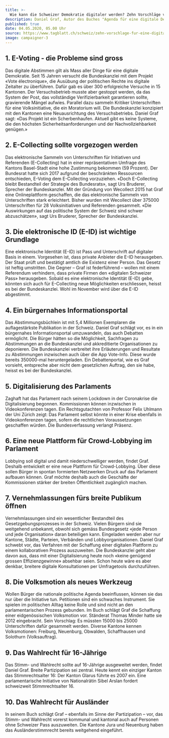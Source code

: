 ```yaml
---
title: >-
  Wie kann die Schweizer Demokratie digitaler werden? Zehn Vorschläge von Buch-Autor Daniel Graf
description: Daniel Graf, Autor des Buches "Agenda für eine digitale Demokratie", zeichnet in zehn Punkten, wie ein digitales Demokratie-Modell der Zukunft aussehen könnte. Seine These. Die Digitalisierung stützt die Demokratie breiter ab. Sie stärkt die Partizipation der Bürger. 
published: true
date: 04.05.2020, 05.00 Uhr 
source: https://www.tagblatt.ch/schweiz/zehn-vorschlage-fur-eine-digitalere-demokratie-ld.1217385
image: campaigner-3
---
```


## 1. E-Voting - die Probleme sind gross
Das digitale Abstimmen gilt als Mass aller Dinge für eine digitale Demokratie. Seit 15 Jahren versucht die Bundeskanzlei mit dem Projekt «Vote électronique», die Ausübung der politischen Rechte ins digitale Zeitalter zu überführen. Dafür gab es über 300 erfolgreiche Versuche in 15 Kantonen. Der Versuchsbetrieb musste aber gestoppt werden, da das System der Post, das vollständige Verifizierbarkeit garantieren sollte, gravierende Mängel aufwies. Parallel dazu sammeln Kritiker Unterschriften für eine Volksinitiative, die ein Moratorium will. Die Bundeskanzlei konzipiert mit den Kantonen eine Neuausrichtung des Versuchsbetriebs. Daniel Graf sagt: «Das Projekt ist ein Scherbenhaufen. Aktuell gibt es keine Systeme, die den höchsten Sicherheitsanforderungen und der Nachvollziehbarkeit genügen.»

## 2. E-Collecting sollte vorgezogen werden
Das elektronische Sammeln von Unterschriften für Initiativen und Referenden (E-Collecting) hat in einer repräsentativen Umfrage des Kantons Basel-Stadt eine hohe Zustimmung bekommen (59 Prozent). Der Bundesrat hatte sich 2017 aufgrund der beschränkten Ressourcen entschieden, E-Voting dem E-Collecting vorzuziehen. «Doch E-Collecting bleibt Bestandteil der Strategie des Bundesrats», sagt Urs Bruderer, Sprecher der Bundeskanzlei. Mit der Gründung von Wecollect 2015 hat Graf eine Onlineplattform geschaffen, die das elektronische Sammeln von Unterschriften stark erleichtert. Bisher wurden mit Wecollect über 375000 Unterschriften für 28 Volksinitiativen und Referenden gesammelt. «Die Auswirkungen auf das politische System der Schweiz sind schwer abzuschätzen», sagt Urs Bruderer, Sprecher der Bundeskanzlei.

## 3. Die elektronische ID (E-ID) ist wichtige Grundlage
Eine elektronische Identität (E-ID) ist Pass und Unterschrift auf digitaler Basis in einem. Vorgesehen ist, dass private Anbieter die E-ID herausgeben. Der Staat prüft und bestätigt amtlich die Existenz einer Person. Das Gesetz ist heftig umstritten. Die Gegner – Graf ist federführend – wollen mit einem Referendum verhindern, dass private Firmen den «digitalen Schweizer Pass» herausgeben. Sobald es eine elektronische Identität (E-ID) gebe, könnten sich auch für E-Collecting neue Möglichkeiten erschliessen, heisst es bei der Bundeskanzlei. Wohl im November wird über die E-ID abgestimmt.

## 4. Ein bürgernahes Informationsportal
Das Abstimmungsbüchlein ist mit 5,4 Millionen Exemplaren die auflagestärkste Publikation in der Schweiz. Daniel Graf schlägt vor, es in ein bürgernahes Informationsportal umzuwandeln, das auch Debatten ermöglicht. Die Bürger hätten so die Möglichkeit, Sachfragen zu Abstimmungen an die Bundeskanzlei und akkreditierte Organisationen zu deponieren. Die Bundeskanzlei verbreitet ihre Erläuterungen und Resultate zu Abstimmungen inzwischen auch über die App Vote-Info. Diese wurde bereits 350000-mal heruntergeladen. Ein Debattenportal, wie es Graf vorsieht, entspreche aber nicht dem gesetzlichen Auftrag, den sie habe, heisst es bei der Bundeskanzlei.

## 5. Digitalisierung des Parlaments
Zaghaft hat das Parlament nach seinem Lockdown in der Coronakrise die Digitalisierung begonnen. Kommissionen können inzwischen in Videokonferenzen tagen. Ein Rechtsgutachten von Professor Felix Uhlmann der Uni Zürich zeigt: Das Parlament selbst könnte in einer Krise ebenfalls in Videokonferenzen tagen, sofern die rechtlichen Voraussetzungen geschaffen würden. Die Bundesverfassung verlangt Präsenz.

## 6. Eine neue Plattform für Crowd-Lobbying im Parlament
Lobbying soll digital und damit niederschwelliger werden, findet Graf. Deshalb entwickelt er eine neue Plattform für Crowd-Lobbying. Über diese sollen Bürger in spontan formierten Netzwerken Druck auf das Parlament aufbauen können. Graf möchte deshalb auch die Geschäfte der Kommissionen stärker der breiten Öffentlichkeit zugänglich machen.

## 7. Vernehmlassungen fürs breite Publikum öffnen
Vernehmlassungen sind ein wesentlicher Bestandteil des Gesetzgebungsprozesses in der Schweiz. Vielen Bürgern sind sie weitgehend unbekannt, obwohl sich gemäss Bundesgesetz «jede Person und jede Organisation» daran beteiligen kann. Eingeladen werden aber nur Kantone, Städte, Parteien, Verbänden und Lobbyorganisationen. Daniel Graf schwebt vor, das Verfahren mit der Schaffung einer digitalen Plattform zu einem kollaborativen Prozess auszuweiten. Die Bundeskanzlei geht aber davon aus, dass mit einer Digitalisierung heute noch «keine genügend grossen Effizienzgewinne» absehbar seien. Schon heute wäre es aber denkbar, breitere digitale Konsultationen per Umfragetools durchzuführen.

## 8. Die Volksmotion als neues Werkzeug
Wollen Bürger die nationale politische Agenda beeinflussen, können sie das nur über die Initiative tun. Petitionen sind ein schwaches Instrument. Sie spielen im politischen Alltag keine Rolle und sind nicht an den parlamentarischen Prozess gebunden. Im Buch schlägt Graf die Schaffung einer eidgenössischen Volksmotion vor. Ständerat Thomas Minder hatte sie 2012 eingebracht. Sein Vorschlag: Es müssten 15000 bis 25000 Unterschriften dafür gesammelt werden. Diverse Kantone kennen Volksmotionen: Freiburg, Neuenburg, Obwalden, Schaffhausen und Solothurn (Volksauftrag).

## 9. Das Wahlrecht für 16-Jährige
Das Stimm- und Wahlrecht sollte auf 16-Jährige ausgeweitet werden, findet Daniel Graf. Breite Partizipation sei zentral. Heute kennt ein einziger Kanton das Stimmrechtsalter 16: Der Kanton Glarus führte es 2007 ein. Eine parlamentarische Initiative von Nationalrätin Sibel Arslan fordert schweizweit Stimmrechtsalter 16.

## 10. Das Wahlrecht für Ausländer
In seinem Buch schlägt Graf – ebenfalls im Sinne der Partizipation – vor, das Stimm- und Wahlrecht vorerst kommunal und kantonal auch auf Personen ohne Schweizer Pass auszuweiten. Die Kantone Jura und Neuenburg haben das Ausländerstimmrecht bereits weitgehend eingeführt.